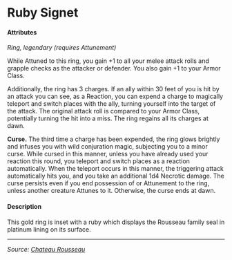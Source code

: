 # Ruby Signet

#### Attributes

_Ring, legendary (requires Attunement)_

While Attuned to this ring, you gain +1 to all your melee attack rolls and grapple checks as the attacker or defender. You also gain +1 to your Armor Class.

Additionally, the ring has 3 charges. If an ally within 30 feet of you is hit by an attack you can see, as a Reaction, you can expend a charge to magically teleport and switch places with the ally, turning yourself into the target of the attack. The original attack roll is compared to your Armor Class, potentially turning the hit into a miss. The ring regains all its charges at dawn.

**Curse.** The third time a charge has been expended, the ring glows brightly and infuses you with wild conjuration magic, subjecting you to a minor curse. While cursed in this manner, unless you have already used your reaction this round, you teleport and switch places as a reaction automatically. When the teleport occurs in this manner, the triggering attack automatically hits you, and you take an additional 1d4 Necrotic damage. The curse persists even if you end possession of or Attunement to the ring, unless another creature Attunes to it. Otherwise, the curse ends at dawn.

#### Description

This gold ring is inset with a ruby which displays the Rousseau family seal in platinum lining on its surface.

---

_Source: [Chateau Rousseau](https://github.com/mpanighetti/dnd5e-adventures/blob/main/tier-2/chateau-rousseau.md)_
